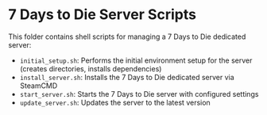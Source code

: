 # 7 Days to Die Server Scripts

This folder contains shell scripts for managing a 7 Days to Die dedicated server:

- `initial_setup.sh`: Performs the initial environment setup for the server (creates directories, installs dependencies)
- `install_server.sh`: Installs the 7 Days to Die dedicated server via SteamCMD
- `start_server.sh`: Starts the 7 Days to Die server with configured settings
- `update_server.sh`: Updates the server to the latest version
